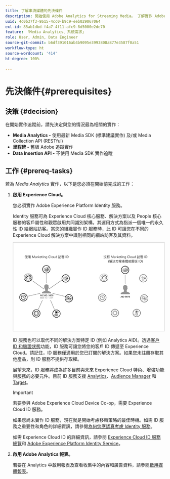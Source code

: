 ```yaml
---
title: 了解串流媒體的先決條件
description: 開始使用 Adobe Analytics for Streaming Media。 了解實作 Adobe Analytics for Streaming Media 需要哪些條件。
uuid: 4c0b37f3-8615-4cc0-b9c9-eeb029067064
exl-id: 85ab1dbd-f4a7-4f11-afc9-8d5000e2de70
feature: 「Media Analytics、系統需求」
role: User, Admin, Data Engineer
source-git-commit: b6df391016ab4b9095e3993808a877e3587f0a51
workflow-type: ht
source-wordcount: '414'
ht-degree: 100%

---
```


# 先決條件{#prerequisites}

## 決策 {#decision}

在開始實作追蹤前，請先決定與您的情況最為相關的實作：

* **Media Analytics -** 使用最新 Media SDK (標準建議實作) 及/或 Media Collection API (RESTful)
* **里程碑 -** 舊版 Adobe 追蹤實作
* **Data Insertion API -** 不使用 Media SDK 實作追蹤

## 工作 {#prereq-tasks}

若為 *Media Analytics* 實作，以下是您必須在開始前完成的工作：

1. **啟用 Experience Cloud。**

   您必須實作 Adobe Experience Platform Identity 服務。

    Identity 服務可為 Experience Cloud 核心服務、解決方案以及 People 核心服務的客戶屬性和觀眾啟用共同識別架構。其運用方式為指派一個唯一的永久性 ID 給網站訪客。當您的組織實作 ID 服務時，此 ID 可讓您在不同的 Experience Cloud 解決方案中識別相同的網站訪客及其資料。

   ![](assets/mc_id_service_graphic.png)

   ID 服務也可以取代不同的解決方案特定 ID (例如 Analytics AID)。透過[客戶 ID 和驗證狀態](https://experienceleague.adobe.com/docs/id-service/using/reference/authenticated-state.html?lang=zh-Hant)功能，ID 服務可讓您將您的客戶 ID 傳遞至 Experience Cloud。請記住，ID 服務僅適用於您已訂閱的解決方案。如果您未註冊存取其他產品，則 ID 服務不提供存取權。

   展望未來，ID 服務將成為許多目前與未來 Experience Cloud 特色、增強功能與服務的必要元件。目前 ID 服務支援 [Analytics](https://www.adobe.com/tw/marketing-cloud/web-analytics.html)、[Audience Manager](https://www.adobe.com/tw/marketing-cloud/data-management-platform.html) 和 [Target](https://www.adobe.com/tw/marketing-cloud/testing-targeting.html)。

   >[!IMPORTANT]
   >
   >若要參與 Adobe Experience Cloud Device Co-op，需要 Experience Cloud ID 服務。

   如果您尚未實作 ID 服務，現在就是開始考慮移轉策略的最佳時機。如需 ID 服務之重要性和角色的詳細資訊，請參閱[為何您應認真考慮 Identity 服務](https://theblog.adobe.com/why-new-adobe-marketing-cloud-id-service-should-be-on-your-radar/)。

   如需 Experience Cloud ID 的詳細資訊，請參閱 [Experience Cloud ID 服務總覽](https://experienceleague.adobe.com/docs/id-service/using/intro/overview.html?lang=zh-Hant)和 [Adobe Experience Platform Identity Service](https://experienceleague.adobe.com/docs/id-service/using/home.html?lang=zh-Hant)。

1. **啟用 Adobe Analytics 報表。**

   若要在 Analytics 中啟用報表及查看收集中的內容和廣告資料，請參閱[啟用媒體報表](/help/media-reports/media-reports-enable.md)。
